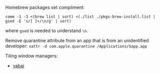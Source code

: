 Homebrew packages set compliment:

    comm -1 -3 <(brew list | sort) <(./list ./pkgs-brew-install.list | gsed -E 's/[ ]+/\n/g' | sort)

where `gsed` is needed to understand `\n`.


Remove quarantine attribute from an app that is from an unidentified developer:
`xattr -d com.apple.quarantine /Applications/$app.app`


Tiling window managers:
- [yabai](https://github.com/koekeishiya/yabai)
